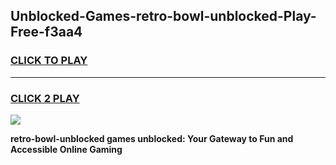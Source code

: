 
## Unblocked-Games-retro-bowl-unblocked-Play-Free-f3aa4
<h3>
<a href="https://premium76.site?title=retro-bowl-unblocked&ref=18A1">CLICK TO PLAY</a></h3>
<hr>

<h3>
<a href="https://premium76.site?title=retro-bowl-unblocked&ref=18A1">CLICK 2 PLAY</a>
  
</h3>

<a href="https://premium76.site?title=retro-bowl-unblocked&ref=18A1"><img src="https://clearcache.store/games.png"></a>


**retro-bowl-unblocked games unblocked: Your Gateway to Fun and Accessible Online Gaming**
